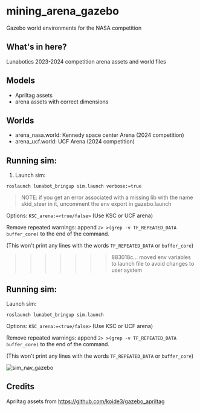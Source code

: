 # mining_arena_gazebo
Gazebo world environments for the NASA competition

## What's in here?
Lunabotics 2023-2024 competition arena assets and world files

## Models
- Apriltag assets
- arena assets with correct dimensions
## Worlds
- arena_nasa.world: Kennedy space center Arena (2024 competition)
- arena_ucf.world: UCF Arena (2024 competition)

## Running sim: 
1. Launch sim:
```
roslaunch lunabot_bringup sim.launch verbose:=true
```
> NOTE: if you get an error associated with a missing lib with the name skid_steer in it, uncomment the env export in gazebo.launch

Options:
`KSC_arena:=<true/false>`
(Use KSC or UCF arena)

Remove repeated warnings: append `2> >(grep -v TF_REPEATED_DATA buffer_core)` to the end of the command.

(This won't print any lines with the words `TF_REPEATED_DATA` or `buffer_core`)
>>>>>>> 883018c... moved env variables to launch file to avoid changes to user system

## Running sim: 
Launch sim:
```
roslaunch lunabot_bringup sim.launch
```

Options:
`KSC_arena:=<true/false>`
(Use KSC or UCF arena)

Remove repeated warnings: append `2> >(grep -v TF_REPEATED_DATA buffer_core)` to the end of the command.

(This won't print any lines with the words `TF_REPEATED_DATA` or `buffer_core`)

![sim_nav_gazebo](https://user-images.githubusercontent.com/41026849/163585429-cf9080de-40e7-4be1-9648-d75ab31ae4af.png)

## Credits
Apriltag assets from https://github.com/koide3/gazebo_apriltag
